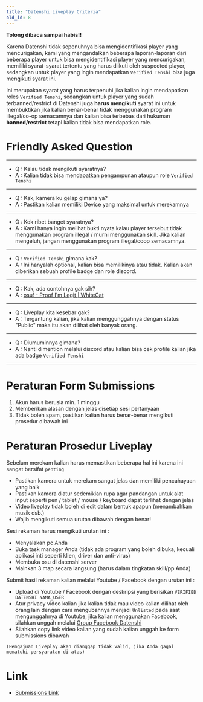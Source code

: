 ```yaml
---
title: "Datenshi Liveplay Criteria"
old_id: 8
---
```

**Tolong dibaca sampai habis!!**

Karena Datenshi tidak sepenuhnya bisa mengidentifikasi player yang mencurigakan, kami yang mengandalkan beberapa laporan-laporan dari beberapa player untuk bisa mengidentifikasi player yang mencurigakan, memiliki syarat-syarat tertentu yang harus diikuti oleh suspected player, sedangkan untuk player yang ingin mendapatkan `Verified Tenshi` bisa juga mengikuti syarat ini.

Ini merupakan syarat yang harus terpenuhi jika kalian ingin mendapatkan roles `Verified Tenshi`, sedangkan untuk player yang sudah terbanned/restrict di Datenshi juga **harus mengikuti** syarat ini untuk membuktikan jika kalian benar-benar tidak menggunakan program illegal/co-op semacamnya dan kalian bisa terbebas dari hukuman **banned/restrict** tetapi kalian tidak bisa mendapatkan role.

# Friendly Asked Question

-----------------------

- Q : Kalau tidak mengikuti syaratnya?
- A : Kalian tidak bisa mendapatkan pengampunan ataupun role `Verified Tenshi`

-----------------------

- Q : Kak, kamera ku gelap gimana ya?
- A : Pastikan kalian memiliki Device yang maksimal untuk merekamnya

-----------------------

- Q : Kok ribet banget syaratnya?
- A : Kami hanya ingin melihat bukti nyata kalau player tersebut tidak menggunakan program illegal / murni menggunakan skill. Jika kalian mengeluh, jangan menggunakan program illegal/coop semacamnya.

-----------------------

- Q : `Verified Tenshi` gimana kak?
- A : Ini hanyalah optional, kalian bisa memilikinya atau tidak. Kalian akan diberikan sebuah profile badge dan role discord.

-----------------------

- Q : Kak, ada contohnya gak sih?
- A : [osu! - Proof I'm Legit | WhiteCat](https://www.youtube.com/watch?v=qvK61jD-ELM)

-----------------------

- Q : Liveplay kita kesebar gak?
- A : Tergantung kalian, jika kalian menggunggahnya dengan status "Public" maka itu akan dilihat oleh banyak orang.

-----------------------

- Q : Diumuminnya gimana?
- A : Nanti dimention melalui discord atau kalian bisa cek profile kalian jika ada badge `Verified Tenshi`

-----------------------

# Peraturan Form Submissions

1. Akun harus berusia min. 1 minggu
2. Memberikan alasan dengan jelas disetiap sesi pertanyaan
3. Tidak boleh spam, pastikan kalian harus benar-benar mengikuti prosedur dibawah ini

# Peraturan Prosedur Liveplay

Sebelum merekam kalian harus memastikan beberapa hal ini karena ini sangat bersifat `penting` 

- Pastikan kamera untuk merekam sangat jelas dan memiliki pencahayaan yang baik
- Pastikan kamera diatur sedemikian rupa agar pandangan untuk alat input seperti pen / tablet / mouse / keyboard dapat terlihat dengan jelas
- Video  liveplay tidak boleh di edit dalam bentuk apapun (menambahkan musik dsb.)
- Wajib mengikuti semua urutan dibawah dengan benar! 

Sesi rekaman harus mengikuti urutan ini :

- Menyalakan pc Anda
- Buka task manager Anda (tidak ada program yang boleh dibuka, kecuali aplikasi inti seperti klien, driver dan anti-virus)
- Membuka osu di datenshi server
- Mainkan 3 map secara langsung (harus dalam tingkatan skill/pp Anda)

Submit hasil rekaman kalian melalui Youtube / Facebook dengan urutan ini :

- Upload di Youtube / Facebook dengan deskripsi yang berisikan `VERIFIED DATENSHI NAMA_USER`
- Atur privacy video kalian jika kalian tidak mau video kalian dilihat oleh orang lain dengan cara mengubahnya menjadi `Unlisted` pada saat mengunggahnya di Youtube, jika kalian menggunakan Facebook, silahkan unggah melalui [Group Facebook Datenshi](https://www.facebook.com/groups/osu.datenshi)
- Silahkan copy link video kalian yang sudah kalian unggah ke form submissions dibawah

`(Pengajuan Liveplay akan dianggap tidak valid, jika Anda gagal mematuhi persyaratan di atas)`

# Link

- [Submissions Link](https://forms.gle/rwV18azmt6hfGrCd9)
